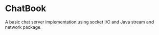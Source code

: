 # ChatBook
 A basic chat server implementation using socket I/O and Java stream and network package.

